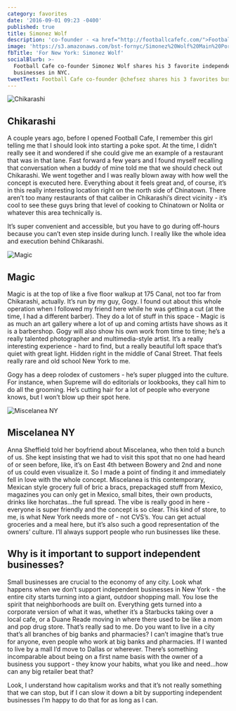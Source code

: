 ```yaml
---
category: favorites
date: '2016-09-01 09:23 -0400'
published: true
title: Simonez Wolf
description: 'co-founder - <a href="http://footballcafefc.com/">Football Cafe</a>'
image: 'https://s3.amazonaws.com/bst-fornyc/Simonez%20Wolf%20Main%20Portrait.jpg'
fbTitle: 'For New York: Simonez Wolf'
socialBlurb: >-
  Football Cafe co-founder Simonez Wolf shares his 3 favorite independent
  businesses in NYC.
tweetText: Football Cafe co-founder @chefsez shares his 3 favorites businesses in NYC
---
```

![Chikarashi](https://s3.amazonaws.com/bst-fornyc/Simonez%20Wolf%20Chikarashi.jpg)
## Chikarashi
A couple years ago, before I opened Football Cafe, I remember this girl telling me that I should look into starting a poke spot. At the time, I didn’t really see it and wondered if she could give me an example of a restaurant that was in that lane. Fast forward a few years and I found myself recalling that conversation when a buddy of mine told me that we should check out Chikarashi. We went together and I was really blown away with how well the concept is executed here. Everything about it feels great and, of course, it’s in this really interesting location right on the north side of Chinatown. There aren’t too many restaurants of that caliber in Chikarashi’s direct vicinity - it’s cool to see these guys bring that level of cooking to Chinatown or Nolita or whatever this area technically is. 

It’s super convenient and accessible, but you have to go during off-hours because you can’t even step inside during lunch. I really like the whole idea and execution behind Chikarashi.

![Magic](https://s3.amazonaws.com/bst-fornyc/Simonez%20Wolf%20Magic.jpg)
## Magic
Magic is at the top of like a five floor walkup at 175 Canal, not too far from Chikarashi, actually. It’s run by my guy, Gogy. I found out about this whole operation when I followed my friend here while he was getting a cut (at the time, I had a different barber). They do a lot of stuff in this space - Magic is as much an art gallery where a lot of up and coming artists have shows as it is a barbershop. Gogy will also show his own work from time to time; he’s a really talented photographer and multimedia-style artist. It’s a really interesting experience - hard to find, but a really beautiful loft space that’s quiet with great light. Hidden right in the middle of Canal Street. That feels really rare and old school New York to me. 

Gogy has a deep rolodex of customers - he’s super plugged into the culture. For instance, when Supreme will do editorials or lookbooks, they call him to do all the grooming. He’s cutting hair for a lot of people who everyone knows, but I won’t blow up their spot here.

![Miscelanea NY](https://s3.amazonaws.com/bst-fornyc/Simonez%20Wolf%20Miscelanea.jpg)
## Miscelanea NY
Anna Sheffield told her boyfriend about Miscelanea, who then told a bunch of us. She kept insisting that we had to visit this spot that no one had heard of or seen before, like, it’s on East 4th between Bowery and 2nd and none of us could even visualize it. So I made a point of finding it and immediately fell in love with the whole concept. Miscelanea is this contemporary, Mexican style grocery full of bric a bracs, prepackaged stuff from Mexico, magazines you can only get in Mexico, small bites, their own products, drinks like horchatas...the full spread. The vibe is really good in here - everyone is super friendly and the concept is so clear. This kind of store, to me, is what New York needs more of - not CVS’s. You can get actual groceries and a meal here, but it’s also such a good representation of the owners’ culture. I’ll always support people who run businesses like these.

## Why is it important to support independent businesses?
Small businesses are crucial to the economy of any city. Look what happens when we don’t support independent businesses in New York - the entire city starts turning into a giant, outdoor shopping mall. You lose the spirit that neighborhoods are built on. Everything gets turned into a corporate version of what it was, whether it’s a Starbucks taking over a local cafe, or a Duane Reade moving in where there used to be like a mom and pop drug store. That’s really sad to me. Do you want to live in a city that’s all branches of big banks and pharmacies? I can’t imagine that’s true for anyone, even people who work at big banks and pharmacies. If I wanted to live by a mall I’d move to Dallas or wherever. There’s something incomparable about being on a first name basis with the owner of a business you support - they know your habits, what you like and need...how can any big retailer beat that? 

Look, I understand how capitalism works and that it’s not really something that we can stop, but if I can slow it down a bit by supporting independent businesses I’m happy to do that for as long as I can.
